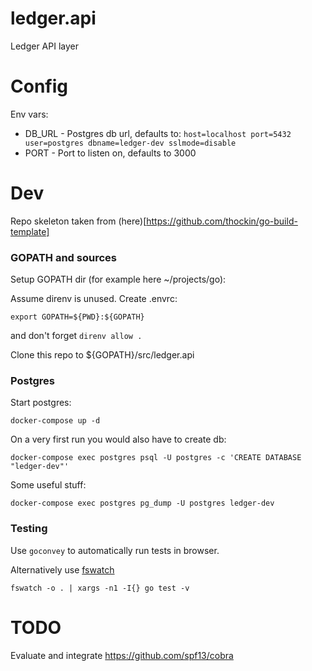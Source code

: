 # ledger.api
Ledger API layer

# Config

Env vars:

* DB_URL - Postgres db url, defaults to: `host=localhost port=5432 user=postgres dbname=ledger-dev sslmode=disable`
* PORT - Port to listen on, defaults to 3000

# Dev

Repo skeleton taken from (here)[https://github.com/thockin/go-build-template]

### GOPATH and sources

Setup GOPATH dir (for example here ~/projects/go):

Assume direnv is unused. Create .envrc:
```
export GOPATH=${PWD}:${GOPATH}
```
and don't forget `direnv allow .`

Clone this repo to ${GOPATH}/src/ledger.api

### Postgres

Start postgres:

```
docker-compose up -d
```

On a very first run you would also have to create db:

```
docker-compose exec postgres psql -U postgres -c 'CREATE DATABASE "ledger-dev"'
```

Some useful stuff:

```
docker-compose exec postgres pg_dump -U postgres ledger-dev
```

### Testing

Use `goconvey` to automatically run tests in browser.

Alternatively use [fswatch](https://github.com/emcrisostomo/fswatch)

```
fswatch -o . | xargs -n1 -I{} go test -v
```

# TODO

Evaluate and integrate https://github.com/spf13/cobra
